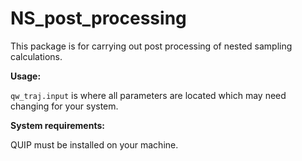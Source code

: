 # NS_post_processing

This package is for carrying out post processing of nested sampling calculations.

**Usage:**

```qw_traj.input``` is where all parameters are located which may need changing for your system.


**System requirements:**

QUIP must be installed on your machine.

